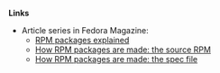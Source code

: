 
**Links**

- Article series in Fedora Magazine:
	- [RPM packages explained](https://fedoramagazine.org/rpm-packages-explained/)
	- [How RPM packages are made: the source RPM](https://fedoramagazine.org/how-rpm-packages-are-made-the-source-rpm/)
	- [How RPM packages are made: the spec file](https://fedoramagazine.org/how-rpm-packages-are-made-the-spec-file/)
